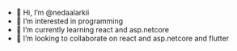 - 👋 Hi, I’m @nedaalarkii
- 👀 I’m interested in programming
- 🌱 I’m currently learning react and asp.netcore
- 💞️ I’m looking to collaborate on react and asp.netcore and flutter


<!---
nedaalarkii/nedaalarkii is a ✨ special ✨ repository because its `README.md` (this file) appears on your GitHub profile.
You can click the Preview link to take a look at your changes.
--->

